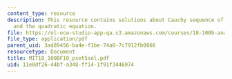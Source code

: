 ```yaml
---
content_type: resource
description: This resource contains solutions about Cauchy sequence of X converges
  and the quadratic equation.
file: https://ol-ocw-studio-app-qa.s3.amazonaws.com/courses/18-100b-analysis-i-fall-2010/11e0df2644bfa348ff141f91f3446974_MIT18_100BF10_pset5sol.pdf
file_type: application/pdf
parent_uid: 3ad89456-ba4e-f1be-74a0-7c7912fb0866
resourcetype: Document
title: MIT18_100BF10_pset5sol.pdf
uid: 11e0df26-44bf-a348-ff14-1f91f3446974
---
```

